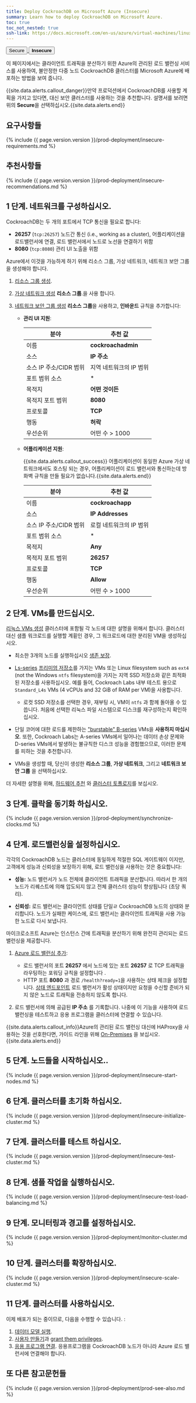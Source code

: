 ```yaml
---
title: Deploy CockroachDB on Microsoft Azure (Insecure)
summary: Learn how to deploy CockroachDB on Microsoft Azure.
toc: true
toc_not_nested: true
ssh-link: https://docs.microsoft.com/en-us/azure/virtual-machines/linux/mac-create-ssh-keys
---
```


<div class="filters filters-big clea rfix">
  <a href="deploy-cockroachdb-on-microsoft-azure.html"><button class="filter-button">Secure</button>
  <button class="filter-button current"><strong>Insecure</strong></button></a>
</div>

이 페이지에서는 클라이언트 트래픽을 분산하기 위한 Azure의 관리된 로드 밸런싱 서비스를 사용하여, 불안정한 다중 노드 CockroachDB 클러스터를 Microsoft Azure에 배포하는 방법을 보여 줍니다.

{{site.data.alerts.callout_danger}}만약 프로덕션에서 CockroachDB를 사용할 계획을 가지고 있다면, 대신 보안 클러스터를 사용하는 것을 추천합니다. 설명서를 보려면 위의 <strong>Secure</strong>을 선택하십시오.{{site.data.alerts.end}}


## 요구사항들

{% include {{ page.version.version }}/prod-deployment/insecure-requirements.md %}

## 추천사항들

{% include {{ page.version.version }}/prod-deployment/insecure-recommendations.md %}

## 1 단계. 네트워크를 구성하십시오.

CockroachDB는 두 개의 포트에서 TCP 통신을 필요로 합니다:

- **26257** (`tcp:26257`) 노드간 통신 (i.e., working as a cluster), 어플리케이션을 로드밸런서에 연결, 로드 밸런서에서 노드로 노선을 연결하기 위함
- **8080** (`tcp:8080`) 관리 UI 노출을 위함

Azure에서 이것을 가능하게 하기 위해 리소스 그룹, 가상 네트워크, 네트워크 보안 그룹을 생성해야 합니다.

1. [리소스 그룹 생성](https://azure.microsoft.com/en-us/updates/create-empty-resource-groups/).

2. [가상 네트워크 생성](https://docs.microsoft.com/en-us/azure/virtual-network/virtual-networks-create-vnet-arm-pportal) **리소스 그룹**.을 사용 합니다.

3. [네트워크 보안 그룹 생성](https://docs.microsoft.com/en-us/azure/virtual-network/virtual-networks-create-nsg-arm-pportal) **리소스 그룹**을 사용하고, **인바운드** 규칙을 추가합니다:
    - **관리 UI 지원**:

         분야 | 추천 값 
        -------|-------------------
         이름 | **cockroachadmin** 
         소스 | **IP 주소** 
         소스 IP 주소/CIDR 범위 | 지역 네트워크의 IP 범위 
         포트 범위 소스 | * 
         목적지 | **어떤 것이든** 
         목적지 포트 범위 | **8080** 
         프로토콜 | **TCP** 
         행동 | **허락** 
         우선순위 | 어떤 수 > 1000 
    - **어플리케이션 지원**:

        {{site.data.alerts.callout_success}} 어플리케이션이 동일한 Azure 가상 네트워크에서도 호스팅 되는 경우, 어플리케이션이 로드 밸런서와 통신하는데 방화벽 규칙을 만들 필요가 없습니다.{{site.data.alerts.end}}

         분야 | 추천 값 
        -------|-------------------
         이름 | **cockroachapp** 
         소스 | **IP Addresses**
         소스 IP 주소/CIDR 범위 | 로컬 네트워크의 IP 범위 
         포트 범위 소스 | * 
         목적지 | **Any** 
         목적지 포트 범위 | **26257** 
         프로토콜 | **TCP** 
         행동 | **Allow** 
         우선순위 | 어떤 수 > 1000


## 2 단계. VMs를 만드십시오.

[리눅스 VMs 생성](https://docs.microsoft.com/en-us/azure/virtual-machines/virtual-machines-linux-quick-create-portal) 클러스터에 포함될 각 노드에 대한 설명을 위해서 합니다. 클러스터 대신 샘플 워크로드를 실행할 계횓인 경우, 그 워크로드에 대한 분리된 VM을 생성하십시오.

- 최소한 3개의 노드를 실행하십시오 [생존 보장](recommended-production-settings.html#cluster-topology).

- [Ls-series](https://docs.microsoft.com/en-us/azure/virtual-machines/linux/sizes-storage) [프리미엄 저장소](https://docs.microsoft.com/en-us/azure/virtual-machines/windows/premium-storage)를 가지는 VMs 또는 Linux filesystem such as `ext4` (not the Windows `ntfs` filesystem)을 가지는 지역 SSD 저장소와 같은 최적화된 저장소를 사용하십시오. 예를 들어, Cockroach Labs 내부 테스트 용으로 `Standard_L4s` VMs (4 vCPUs and 32 GiB of RAM per VM)을 사용합니다.

    - 로컷 SSD 저장소를 선택한 경우, 재부팅 시, VM이 `ntfs` 과 함께 돌아올 수 있씁니다. 처음에 선택한 리눅스 파일 시스템으로 디스크를 재구성하는지 확인하십시오.

- 단일 코어에 대한 로드를 제한하는 ["burstable" B-series](https://docs.microsoft.com/en-us/azure/virtual-machines/linux/b-series-burstable) VMs을 **사용하지 마십시오**. 또한, Cockroach Labs는 A-series VMs에서 일어나는 데이터 손상 문제와 D-series VMs에서 발생하는 불규칙한 디스크 성능을 경험했으므로, 이러한 문제를 피하는 것을 추천합니다.

- VMs을 생성할 때, 당신이 생성한 **리소스 그룹**, **가상 네트워크**, 그리고 **네트워크 보안 그룹** 을 선택하십시오.

더 자세한 설명을 위해, [하드웨어 추천](recommended-production-settings.html#hardware) 와 [클러스터 토폴로지](recommended-production-settings.html#cluster-topology)를 보십시오.

## 3 단계. 클락을 동기화 하십시오.

{% include {{ page.version.version }}/prod-deployment/synchronize-clocks.md %}

## 4 단계. 로드밸런싱을 설정하십시오.

각각의 CockroachDB 노드는 클러스터에 동일하게 적절한 SQL 게이트웨이 이지만, 고객에게 성능과 신뢰성을 보장하기 위해, 로드 밸런싱을 사용하는 것은 중요합니다:

- **성능:** 노드 밸런서가 노드 전체에 클라이언트 트래픽을 분산합니다. 따라서 한 개의 노드가 리퀘스트에 의해 압도되지 않고 전체 클러스터 성능이 향상됩니다 (초당 쿼리).

- **신뢰성:** 로드 밸런서는 클라이언트 상태를 단일ㄹ CockroachDB 노드의 상태와 분리합니다. 노드가 실패한 케이스에, 로드 밸런서는 클라이언트 트래픽을 사용 가능한 노드로 다시 보냅니다.

마이크로소프트 Azure는 인스턴스 간에 트래픽을 분산하기 위해 완전히 관리되는 로드 밸런싱을 제공합니다.

1. [Azure 로드 밸런싱 추가](https://docs.microsoft.com/en-us/azure/load-balancer/load-balancer-overview):
	- 로드 밸런서의 포트 **26257** 에서 노드에 있는 포트 **26257** 로 TCP 트래픽을 라우팅하는 포워딩 규칙을 설정합니다 .
	- HTTP 포트 **8080** 과 경로 `/health?ready=1`을 사용하는 상태 체크을 설정합니다. [상태 엔드포인트](monitoring-and-alerting.html#health-ready-1) 로드 밸런서가 활성 상태이지만 요청을 수신할 준비가 되지 않은 노드로 트래픽을 전송하지 않도록 합니다.

2. 로드 밸런서에 의해 공급된 **IP 주소** 를 기록합니다. 나중에 이 기능을 사용하여 로드 밸런싱을 테스트하고 응용 프로그램을 클러스터에 연결할 수 있습니다.

{{site.data.alerts.callout_info}}Azure의 관리된 로드 밸런싱 대신에 HAProxy을 사용하는 것을 선호한다면, 가이드 라인을 위해 <a href="deploy-cockroachdb-on-premises-insecure.html">On-Premises</a> 을 보십시오.{{site.data.alerts.end}}

## 5 단계. 노드들을 시작하십시오..

{% include {{ page.version.version }}/prod-deployment/insecure-start-nodes.md %}

## 6 단계. 클러스터를 초기화 하십시오.

{% include {{ page.version.version }}/prod-deployment/insecure-initialize-cluster.md %}

## 7 단계. 클러스터를 테스트 하십시오.

{% include {{ page.version.version }}/prod-deployment/insecure-test-cluster.md %}

## 8 단계. 샘플 작업을 실행하십시오.

{% include {{ page.version.version }}/prod-deployment/insecure-test-load-balancing.md %}

## 9 단계. 모니터링과 경고를 설정하십시오.

{% include {{ page.version.version }}/prod-deployment/monitor-cluster.md %}

## 10 단계. 클러스터를 확장하십시오.

{% include {{ page.version.version }}/prod-deployment/insecure-scale-cluster.md %}

## 11 단계. 클러스터를 사용하십시오.

이제 배포가 되는 중이므로, 다음을 수행할 수 있습니다. :

1. [데이터 모델 실행](sql-statements.html).
2. [사용자 만들기](create-and-manage-users.html)과 [grant them privileges](grant.html).
3. [응용 프로그램 연결](install-client-drivers.html). 응용프로그램을 CockroachDB 노드가 아니라 Azure 로드 밸런서에 연결해야 합니다.

## 또 다른 참고문헌들

{% include {{ page.version.version }}/prod-deployment/prod-see-also.md %}
